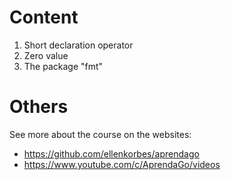 # Content

1. Short declaration operator
2. Zero value
3. The package "fmt"

# Others

See more about the course on the websites:

- https://github.com/ellenkorbes/aprendago
- https://www.youtube.com/c/AprendaGo/videos
